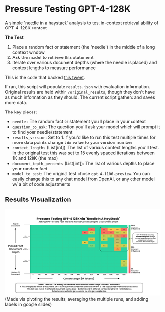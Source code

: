 # Pressure Testing GPT-4-128K

A simple 'needle in a haystack' analysis to test in-context retrieval ability of GPT-4-128K context

**The Test**
1. Place a random fact or statement (the 'needle') in the middle of a long context window
2. Ask the model to retrieve this statement
3. Iterate over various document depths (where the needle is placed) and context lengths to measure performance

This is the code that backed [this tweet](https://twitter.com/GregKamradt/status/1722386725635580292).

If ran, this script will populate `results.json` with evaluation information. Original results are held within `/original_results`, though they don't have as much information as they should. The current script gathers and saves more data.

The key pieces:

 * `needle` : The random fact or statement you'll place in your context
 * `question_to_ask`: The question you'll ask your model which will prompt it to find your needle/statement
*  `results_version`: Set to 1. If you'd like to run this test multiple times for more data points change this value to your version number
* `context_lengths` (List[int]): The list of various context lengths you'll test. In the original test this was set to 15 evenly spaced iterations between 1K and 128K (the max)
* `document_depth_percents` (List[int]): The list of various depths to place your random fact 
* `model_to_test`: The original test chose `gpt-4-1106-preview`. You can easily change this to any chat model from OpenAI, or any other model w/ a bit of code adjustments

## Results Visualization
![alt text](ResultsVisualization.png "Title")
(Made via pivoting the results, averaging the multiple runs, and adding labels in google slides)
